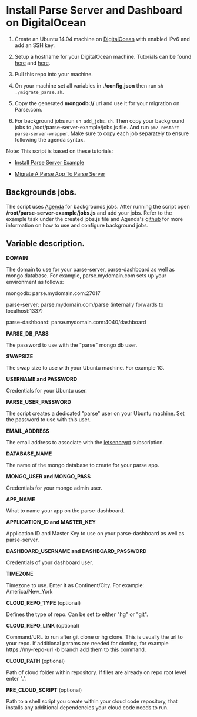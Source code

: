 # Install Parse Server and Dashboard on DigitalOcean #

1. Create an Ubuntu 14.04 machine on [DigitalOcean](www.digitalocean.com) with enabled IPv6 and add an SSH key.

2. Setup a hostname for your DigitalOcean machine. Tutorials can be found [here](https://www.digitalocean.com/community/tutorials/how-to-set-up-a-host-name-with-digitalocean) and [here](https://www.digitalocean.com/community/tutorials/how-to-point-to-digitalocean-nameservers-from-common-domain-registrars).

3. Pull this repo into your machine.

4. On your machine set all variables in **./config.json** then run `sh ./migrate_parse.sh`.

5. Copy the generated **mongodb://** url and use it for your migration on Parse.com.

6. For background jobs run `sh add_jobs.sh`. Then copy your background jobs to /root/parse-server-example/jobs.js file. And run `pm2 restart parse-server-wrapper`. Make sure to copy each job separately to ensure following the agenda syntax.

Note: This script is based on these tutorials:

* [Install Parse Server Example](https://www.digitalocean.com/community/tutorials/how-to-run-parse-server-on-ubuntu-14-04)

* [Migrate A Parse App To Parse Server](https://www.digitalocean.com/community/tutorials/how-to-migrate-a-parse-app-to-parse-server-on-ubuntu-14-04)

## Backgrounds jobs.

The script uses [Agenda](https://github.com/rschmukler/agenda) for backgrounds jobs. After running the script open **/root/parse-server-example/jobs.js** and add your jobs. Refer to the example task under the created jobs.js file and Agenda's [github](https://github.com/rschmukler/agenda) for more information on how to use and configure background jobs.

## Variable description.

**DOMAIN**

The domain to use for your parse-server, parse-dashboard as well as mongo database.
For example, parse.mydomain.com sets up your environment as follows:

mongodb: parse.mydomain.com:27017

parse-server: parse.mydomain.com/parse (internally forwards to localhost:1337)

parse-dashboard: parse.mydomain.com:4040/dashboard

**PARSE_DB_PASS**

The password to use with the "parse" mongo db user.

**SWAPSIZE**

The swap size to use with your Ubuntu machine. For example 1G.

**USERNAME and PASSWORD**

Credentials for your Ubuntu user.

**PARSE_USER_PASSWORD**

The script creates a dedicated "parse" user on your Ubuntu machine. Set the password to use with this user.

**EMAIL_ADDRESS**

The email address to associate with the [letsencrypt](https://letsencrypt.org/) subscription.

**DATABASE_NAME**

The name of the mongo database to create for your parse app.

**MONGO_USER and MONGO_PASS**

Credentials for your mongo admin user.

**APP_NAME**

What to name your app on the parse-dashboard.

**APPLICATION_ID and MASTER_KEY**

Application ID and Master Key to use on your parse-dashboard as well as parse-server.

**DASHBOARD_USERNAME and DASHBOARD_PASSWORD**

Credentials of your dashboard user.

**TIMEZONE**

Timezone to use. Enter it as Continent/City. For example: America/New_York

**CLOUD_REPO_TYPE** (optional)

Defines the type of repo. Can be set to either "hg" or "git".

**CLOUD_REPO_LINK** (optional)

Command/URL to run after git clone or hg clone. This is usually the url to your repo. If additional params are needed for cloning, for example https://my-repo-url -b branch add them to this command.

**CLOUD_PATH** (optional)

Path of cloud folder within repository. If files are already on repo root level enter ".".

**PRE_CLOUD_SCRIPT** (optional)

Path to a shell script you create within your cloud code repository, that installs any additional dependencies your cloud code needs to run.

